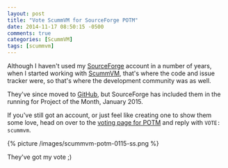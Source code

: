 ```yaml
---
layout: post
title: "Vote ScummVM for SourceForge POTM"
date: 2014-11-17 08:50:15 -0500
comments: true
categories: [ScummVM]
tags: [scummvm]
---
```


Although I haven't used my [SourceForge](https://sourceforge.net) account in a number of years, when I started working with [ScummVM](http://www.scummvm.org), that's where the code and issue tracker were, so that's where the development community was as well.

They've since moved to [GitHub](https://github.com/scummvm), but SourceForge has included them in the running for Project of the Month, January 2015.

If you've still got an account, or just feel like creating one to show them some love, head on over to the [voting page for POTM](https://sourceforge.net/p/potm/discussion/vote/thread/7a6c5c42/) and reply with `VOTE: scummvm`.

{% picture /images/scummvm-potm-0115-ss.png %}

They've got my vote ;)